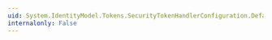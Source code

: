 ```yaml
---
uid: System.IdentityModel.Tokens.SecurityTokenHandlerConfiguration.DefaultTokenReplayCacheExpirationPeriod
internalonly: False
---
```

